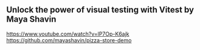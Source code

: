 ## Unlock the power of visual testing with Vitest by Maya Shavin

https://www.youtube.com/watch?v=lP7Op-K6ajk
https://github.com/mayashavin/pizza-store-demo
